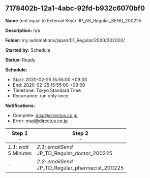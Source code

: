 ## 7178402b-12a1-4abc-92fd-b932c6070bf0

**Name** (not equal to External Key)**:** JP_AS_Regular_SEND_200225

**Description:** n/a

**Folder:** my automations/japan/01_Regular/2020/202002/

**Started by:** Schedule

**Status:** Ready

**Schedule:**

* Start: 2020-02-25 15:55:00 +09:00
* End: 2020-02-25 15:55:00 +09:00
* Timezone: Tokyo Standard Time
* Recurrance: run only once

**Notifications:**

* Complete: msd@directus.co.jp
* Error: msd@directus.co.jp

| Step 1<br>_<small>-</small>_ | Step 2<br>_<small>-</small>_ |
| --- | --- |
| _1.1: wait_<br>5 Minutes | _2.1: emailSend_<br>JP_TD_Regular_doctor_200225 |
| - | _2.2: emailSend_<br>JP_TD_Regular_pharmacist_200225 |

